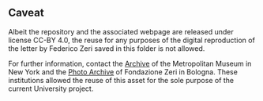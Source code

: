 ## Caveat

Albeit the repository and the associated webpage are released under license CC-BY 4.0, the reuse for any purposes of the digital reproduction of the letter by Federico Zeri saved in this folder is not allowed.

For further information, contact the [Archive](https://www.metmuseum.org/art/libraries-and-research-centers/museum-archives) of the Metropolitan Museum in New York and the [Photo Archive](https://fondazionezeri.unibo.it/en/photo-archive/documents-attached/correspondence-from-the-metropolitan-museum-of-art-new-york) of Fondazione Zeri in Bologna. These institutions allowed the reuse of this asset for the sole purpose of the current University project. 